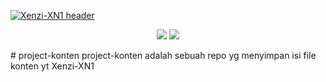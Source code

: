 [![Xenzi-XN1 header](https://i.ibb.co/JHYt4DC/20221022-102141.jpg)](https://github.com/Xenzi-XN1/)


<p align="center">
  <img src="https://visitor-badge.laobi.icu/badge?page_id=Xenzi-XN1.Xenzi-XN1" />
  <a href="https://github.com/Xenzi-XN1"><img src="https://img.shields.io/github/followers/Xenzi-XN1?label=followers&style=social"/></a>
  </a>
</p>
# project-konten
project-konten adalah sebuah repo yg menyimpan isi file konten yt Xenzi-XN1
